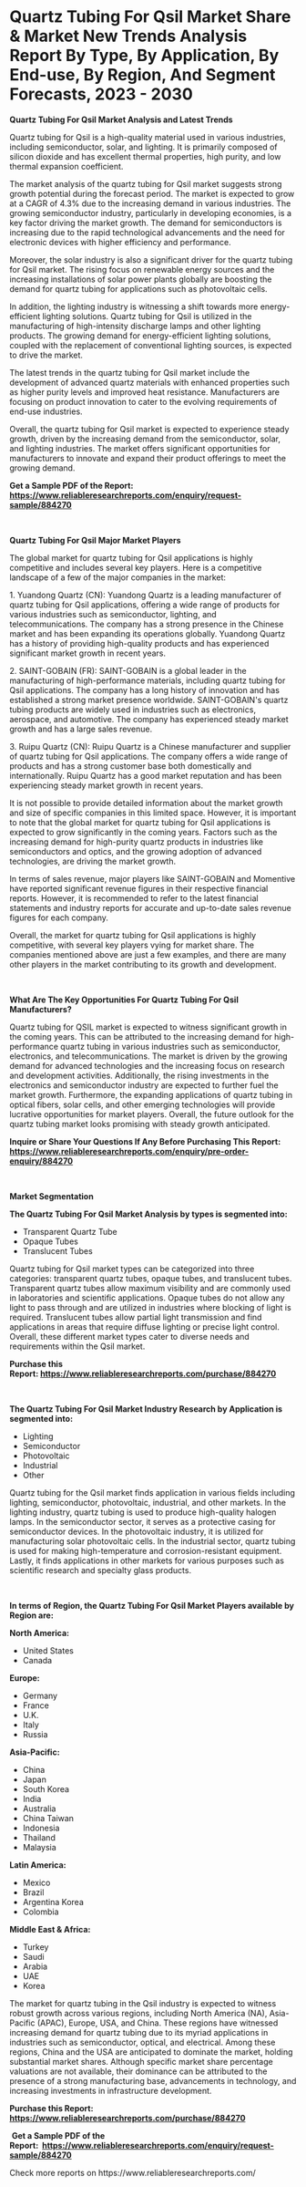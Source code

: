 <p><h1>Quartz Tubing For Qsil Market Share & Market New Trends Analysis Report By Type, By Application, By End-use, By Region, And Segment Forecasts, 2023 - 2030</h1></p><p><strong>Quartz Tubing For Qsil Market Analysis and Latest Trends</strong></p>
<p><p>Quartz tubing for Qsil is a high-quality material used in various industries, including semiconductor, solar, and lighting. It is primarily composed of silicon dioxide and has excellent thermal properties, high purity, and low thermal expansion coefficient.</p><p>The market analysis of the quartz tubing for Qsil market suggests strong growth potential during the forecast period. The market is expected to grow at a CAGR of 4.3% due to the increasing demand in various industries. The growing semiconductor industry, particularly in developing economies, is a key factor driving the market growth. The demand for semiconductors is increasing due to the rapid technological advancements and the need for electronic devices with higher efficiency and performance.</p><p>Moreover, the solar industry is also a significant driver for the quartz tubing for Qsil market. The rising focus on renewable energy sources and the increasing installations of solar power plants globally are boosting the demand for quartz tubing for applications such as photovoltaic cells.</p><p>In addition, the lighting industry is witnessing a shift towards more energy-efficient lighting solutions. Quartz tubing for Qsil is utilized in the manufacturing of high-intensity discharge lamps and other lighting products. The growing demand for energy-efficient lighting solutions, coupled with the replacement of conventional lighting sources, is expected to drive the market.</p><p>The latest trends in the quartz tubing for Qsil market include the development of advanced quartz materials with enhanced properties such as higher purity levels and improved heat resistance. Manufacturers are focusing on product innovation to cater to the evolving requirements of end-use industries.</p><p>Overall, the quartz tubing for Qsil market is expected to experience steady growth, driven by the increasing demand from the semiconductor, solar, and lighting industries. The market offers significant opportunities for manufacturers to innovate and expand their product offerings to meet the growing demand.</p></p>
<p><strong>Get a Sample PDF of the Report:&nbsp; <a href="https://www.reliableresearchreports.com/enquiry/request-sample/884270">https://www.reliableresearchreports.com/enquiry/request-sample/884270</a></strong></p>
<p>&nbsp;</p>
<p><strong>Quartz Tubing For Qsil Major Market Players</strong></p>
<p><p>The global market for quartz tubing for Qsil applications is highly competitive and includes several key players. Here is a competitive landscape of a few of the major companies in the market:</p><p>1. Yuandong Quartz (CN): Yuandong Quartz is a leading manufacturer of quartz tubing for Qsil applications, offering a wide range of products for various industries such as semiconductor, lighting, and telecommunications. The company has a strong presence in the Chinese market and has been expanding its operations globally. Yuandong Quartz has a history of providing high-quality products and has experienced significant market growth in recent years.</p><p>2. SAINT-GOBAIN (FR): SAINT-GOBAIN is a global leader in the manufacturing of high-performance materials, including quartz tubing for Qsil applications. The company has a long history of innovation and has established a strong market presence worldwide. SAINT-GOBAIN's quartz tubing products are widely used in industries such as electronics, aerospace, and automotive. The company has experienced steady market growth and has a large sales revenue.</p><p>3. Ruipu Quartz (CN): Ruipu Quartz is a Chinese manufacturer and supplier of quartz tubing for Qsil applications. The company offers a wide range of products and has a strong customer base both domestically and internationally. Ruipu Quartz has a good market reputation and has been experiencing steady market growth in recent years.</p><p>It is not possible to provide detailed information about the market growth and size of specific companies in this limited space. However, it is important to note that the global market for quartz tubing for Qsil applications is expected to grow significantly in the coming years. Factors such as the increasing demand for high-purity quartz products in industries like semiconductors and optics, and the growing adoption of advanced technologies, are driving the market growth.</p><p>In terms of sales revenue, major players like SAINT-GOBAIN and Momentive have reported significant revenue figures in their respective financial reports. However, it is recommended to refer to the latest financial statements and industry reports for accurate and up-to-date sales revenue figures for each company.</p><p>Overall, the market for quartz tubing for Qsil applications is highly competitive, with several key players vying for market share. The companies mentioned above are just a few examples, and there are many other players in the market contributing to its growth and development.</p></p>
<p>&nbsp;</p>
<p><strong>What Are The Key Opportunities For Quartz Tubing For Qsil Manufacturers?</strong></p>
<p><p>Quartz tubing for QSIL market is expected to witness significant growth in the coming years. This can be attributed to the increasing demand for high-performance quartz tubing in various industries such as semiconductor, electronics, and telecommunications. The market is driven by the growing demand for advanced technologies and the increasing focus on research and development activities. Additionally, the rising investments in the electronics and semiconductor industry are expected to further fuel the market growth. Furthermore, the expanding applications of quartz tubing in optical fibers, solar cells, and other emerging technologies will provide lucrative opportunities for market players. Overall, the future outlook for the quartz tubing market looks promising with steady growth anticipated.</p></p>
<p><strong>Inquire or Share Your Questions If Any Before Purchasing This Report: <a href="https://www.reliableresearchreports.com/enquiry/pre-order-enquiry/884270">https://www.reliableresearchreports.com/enquiry/pre-order-enquiry/884270</a></strong></p>
<p>&nbsp;</p>
<p><strong>Market Segmentation</strong></p>
<p><strong>The Quartz Tubing For Qsil Market Analysis by types is segmented into:</strong></p>
<p><ul><li>Transparent Quartz Tube</li><li>Opaque Tubes</li><li>Translucent Tubes</li></ul></p>
<p><p>Quartz tubing for Qsil market types can be categorized into three categories: transparent quartz tubes, opaque tubes, and translucent tubes. Transparent quartz tubes allow maximum visibility and are commonly used in laboratories and scientific applications. Opaque tubes do not allow any light to pass through and are utilized in industries where blocking of light is required. Translucent tubes allow partial light transmission and find applications in areas that require diffuse lighting or precise light control. Overall, these different market types cater to diverse needs and requirements within the Qsil market.</p></p>
<p><strong>Purchase this Report:&nbsp;<a href="https://www.reliableresearchreports.com/purchase/884270">https://www.reliableresearchreports.com/purchase/884270</a></strong></p>
<p>&nbsp;</p>
<p><strong>The Quartz Tubing For Qsil Market Industry Research by Application is segmented into:</strong></p>
<p><ul><li>Lighting</li><li>Semiconductor</li><li>Photovoltaic</li><li>Industrial</li><li>Other</li></ul></p>
<p><p>Quartz tubing for the Qsil market finds application in various fields including lighting, semiconductor, photovoltaic, industrial, and other markets. In the lighting industry, quartz tubing is used to produce high-quality halogen lamps. In the semiconductor sector, it serves as a protective casing for semiconductor devices. In the photovoltaic industry, it is utilized for manufacturing solar photovoltaic cells. In the industrial sector, quartz tubing is used for making high-temperature and corrosion-resistant equipment. Lastly, it finds applications in other markets for various purposes such as scientific research and specialty glass products.</p></p>
<p>&nbsp;</p>
<p><strong>In terms of Region, the Quartz Tubing For Qsil Market Players available by Region are:</strong></p>
<p>
    <p> <strong> North America: </strong>
        <ul>
            <li>United States</li>
            <li>Canada</li>
        </ul>
        </p> 
    <p> <strong> Europe: </strong>
        <ul>
            <li>Germany</li>
            <li>France</li>
            <li>U.K.</li>
            <li>Italy</li>
            <li>Russia</li>
        </ul>
        </p> 
    <p> <strong> Asia-Pacific: </strong>
        <ul>
            <li>China</li>
            <li>Japan</li>
            <li>South Korea</li>
            <li>India</li>
            <li>Australia</li>
            <li>China Taiwan</li>
            <li>Indonesia</li>
            <li>Thailand</li>
            <li>Malaysia</li>
        </ul>
        </p> 
    <p> <strong> Latin America: </strong>
        <ul>
            <li>Mexico</li>
            <li>Brazil</li>
            <li>Argentina Korea</li>
            <li>Colombia</li>
        </ul>
        </p> 
    <p> <strong> Middle East & Africa: </strong>
        <ul>
            <li>Turkey</li>
            <li>Saudi</li>
            <li>Arabia</li>
            <li>UAE</li>
            <li>Korea</li>
        </ul>
    </p>
    </p>
<p><p>The market for quartz tubing in the Qsil industry is expected to witness robust growth across various regions, including North America (NA), Asia-Pacific (APAC), Europe, USA, and China. These regions have witnessed increasing demand for quartz tubing due to its myriad applications in industries such as semiconductor, optical, and electrical. Among these regions, China and the USA are anticipated to dominate the market, holding substantial market shares. Although specific market share percentage valuations are not available, their dominance can be attributed to the presence of a strong manufacturing base, advancements in technology, and increasing investments in infrastructure development.</p></p>
<p><strong>Purchase this Report: <a href="https://www.reliableresearchreports.com/purchase/884270">https://www.reliableresearchreports.com/purchase/884270</a></strong></p>
<p>&nbsp;<strong>Get a Sample PDF of the Report:&nbsp;&nbsp;<a href="https://www.reliableresearchreports.com/enquiry/request-sample/884270">https://www.reliableresearchreports.com/enquiry/request-sample/884270</a></strong></p>
<p><strong></strong></p>
<p>Check more reports on https://www.reliableresearchreports.com/</p>